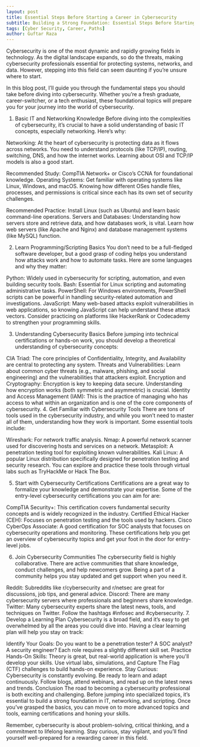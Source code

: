 ```yaml
---
layout: post
title: Essential Steps Before Starting a Career in Cybersecurity
subtitle: Building a Strong Foundation: Essential Steps Before Starting a Career in Cybersecurity
tags: [Cyber Security, Career, Paths]
author: Guftar Raza
---
```


Cybersecurity is one of the most dynamic and rapidly growing fields in technology. As the digital landscape expands, so do the threats, making cybersecurity professionals essential for protecting systems, networks, and data. However, stepping into this field can seem daunting if you’re unsure where to start.

In this blog post, I’ll guide you through the fundamental steps you should take before diving into cybersecurity. Whether you’re a fresh graduate, career-switcher, or a tech enthusiast, these foundational topics will prepare you for your journey into the world of cybersecurity.

1. Basic IT and Networking Knowledge
Before diving into the complexities of cybersecurity, it’s crucial to have a solid understanding of basic IT concepts, especially networking. Here’s why:

Networking: At the heart of cybersecurity is protecting data as it flows across networks. You need to understand protocols (like TCP/IP), routing, switching, DNS, and how the internet works. Learning about OSI and TCP/IP models is also a good start.

Recommended Study: CompTIA Network+ or Cisco’s CCNA for foundational knowledge.
Operating Systems: Get familiar with operating systems like Linux, Windows, and macOS. Knowing how different OSes handle files, processes, and permissions is critical since each has its own set of security challenges.

Recommended Practice: Install Linux (such as Ubuntu) and learn basic command-line operations.
Servers and Databases: Understanding how servers store and retrieve data, and how databases work, is vital. Learn how web servers (like Apache and Nginx) and database management systems (like MySQL) function.

2. Learn Programming/Scripting Basics
You don’t need to be a full-fledged software developer, but a good grasp of coding helps you understand how attacks work and how to automate tasks. Here are some languages and why they matter:

Python: Widely used in cybersecurity for scripting, automation, and even building security tools.
Bash: Essential for Linux scripting and automating administrative tasks.
PowerShell: For Windows environments, PowerShell scripts can be powerful in handling security-related automation and investigations.
JavaScript: Many web-based attacks exploit vulnerabilities in web applications, so knowing JavaScript can help understand these attack vectors.
Consider practicing on platforms like HackerRank or Codecademy to strengthen your programming skills.

3. Understanding Cybersecurity Basics
Before jumping into technical certifications or hands-on work, you should develop a theoretical understanding of cybersecurity concepts:

CIA Triad: The core principles of Confidentiality, Integrity, and Availability are central to protecting any system.
Threats and Vulnerabilities: Learn about common cyber threats (e.g., malware, phishing, and social engineering) and the vulnerabilities that attackers exploit.
Encryption and Cryptography: Encryption is key to keeping data secure. Understanding how encryption works (both symmetric and asymmetric) is crucial.
Identity and Access Management (IAM): This is the practice of managing who has access to what within an organization and is one of the core components of cybersecurity.
4. Get Familiar with Cybersecurity Tools
There are tons of tools used in the cybersecurity industry, and while you won’t need to master all of them, understanding how they work is important. Some essential tools include:

Wireshark: For network traffic analysis.
Nmap: A powerful network scanner used for discovering hosts and services on a network.
Metasploit: A penetration testing tool for exploiting known vulnerabilities.
Kali Linux: A popular Linux distribution specifically designed for penetration testing and security research.
You can explore and practice these tools through virtual labs such as TryHackMe or Hack The Box.

5. Start with Cybersecurity Certifications
Certifications are a great way to formalize your knowledge and demonstrate your expertise. Some of the entry-level cybersecurity certifications you can aim for are:

CompTIA Security+: This certification covers fundamental security concepts and is widely recognized in the industry.
Certified Ethical Hacker (CEH): Focuses on penetration testing and the tools used by hackers.
Cisco CyberOps Associate: A good certification for SOC analysts that focuses on cybersecurity operations and monitoring.
These certifications help you get an overview of cybersecurity topics and get your foot in the door for entry-level jobs.

6. Join Cybersecurity Communities
The cybersecurity field is highly collaborative. There are active communities that share knowledge, conduct challenges, and help newcomers grow. Being a part of a community helps you stay updated and get support when you need it.

Reddit: Subreddits like r/cybersecurity and r/netsec are great for discussions, job tips, and general advice.
Discord: There are many cybersecurity servers where professionals and beginners share knowledge.
Twitter: Many cybersecurity experts share the latest news, tools, and techniques on Twitter. Follow the hashtags #infosec and #cybersecurity.
7. Develop a Learning Plan
Cybersecurity is a broad field, and it’s easy to get overwhelmed by all the areas you could dive into. Having a clear learning plan will help you stay on track:

Identify Your Goals: Do you want to be a penetration tester? A SOC analyst? A security engineer? Each role requires a slightly different skill set.
Practice Hands-On Skills: Theory is great, but real-world application is where you'll develop your skills. Use virtual labs, simulations, and Capture The Flag (CTF) challenges to build hands-on experience.
Stay Curious: Cybersecurity is constantly evolving. Be ready to learn and adapt continuously. Follow blogs, attend webinars, and read up on the latest news and trends.
Conclusion
The road to becoming a cybersecurity professional is both exciting and challenging. Before jumping into specialized topics, it’s essential to build a strong foundation in IT, networking, and scripting. Once you’ve grasped the basics, you can move on to more advanced topics and tools, earning certifications and honing your skills.

Remember, cybersecurity is about problem-solving, critical thinking, and a commitment to lifelong learning. Stay curious, stay vigilant, and you’ll find yourself well-prepared for a rewarding career in this field.
